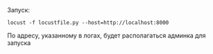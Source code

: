 Запуск:

```terminal
locust -f locustfile.py --host=http://localhost:8000
```

По адресу, указанному в логах, будет располагаться админка для запуска